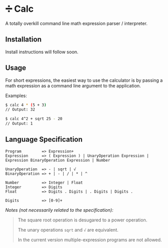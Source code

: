 # ➗  Calc
A totally overkill command line math expression parser / interpreter.

## Installation
Install instructions will follow soon.

## Usage
For short expressions, the easiest way to use the calculator is by passing a math expression as a command line argument to the application.

Examples:
```bash
$ calc 4 * (5 + 3)
// Output: 32
```
```bash
$ calc 4^2 + sqrt 25 - 20
// Output: 1
```

## Language Specification
```
Program         => Expression+
Expression      => ( Expression ) | UnaryOperation Expression | Expression BinaryOperation Expression | Number

UnaryOperation  => - | sqrt | √
BinaryOperation => + | - | / | * | ^

Number          => Integer | Float
Integer         => Digits
Float           => Digits . Digits | . Digits | Digits .

Digits          => [0-9]+
```

_Notes (not necessarily related to the specification):_
> The square root operation is desugared to a power operation.
> 
> The unary operations `sqrt` and `√` are equivalent.
> 
> In the current version multiple-expression programs are not allowed.

